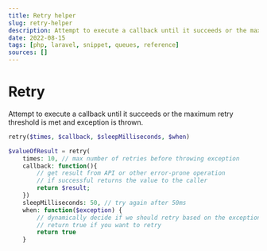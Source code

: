 ```yaml
---
title: Retry helper
slug: retry-helper
description: Attempt to execute a callback until it succeeds or the maximum retry threshold is met and exception is thrown.
date: 2022-08-15
tags: [php, laravel, snippet, queues, reference]
sources: []
---
```


# Retry

Attempt to execute a callback until it succeeds or the maximum retry threshold is met and exception is thrown.

```php
retry($times, $callback, $sleepMilliseconds, $when)
```

```php
$valueOfResult = retry(
    times: 10, // max number of retries before throwing exception
    callback: function(){
        // get result from API or other error-prone operation
        // if successful returns the value to the caller
        return $result;
    })
    sleepMilliseconds: 50, // try again after 50ms
    when: function($exception) {
        // dynamically decide if we should retry based on the exception
        // return true if you want to retry
        return true
    }
```
